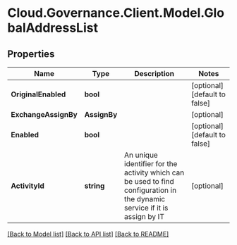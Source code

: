 # Cloud.Governance.Client.Model.GlobalAddressList
## Properties

Name | Type | Description | Notes
------------ | ------------- | ------------- | -------------
**OriginalEnabled** | **bool** |  | [optional] [default to false]
**ExchangeAssignBy** | **AssignBy** |  | [optional] 
**Enabled** | **bool** |  | [optional] [default to false]
**ActivityId** | **string** | An unique identifier for the activity which can be used to find configuration in the dynamic service if it is assign by IT | [optional] 

[[Back to Model list]](../README.md#documentation-for-models) [[Back to API list]](../README.md#documentation-for-api-endpoints) [[Back to README]](../README.md)

